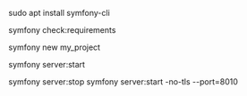 sudo apt install symfony-cli

symfony check:requirements

symfony new my_project

symfony server:start

symfony server:stop
symfony server:start -no-tls --port=8010
